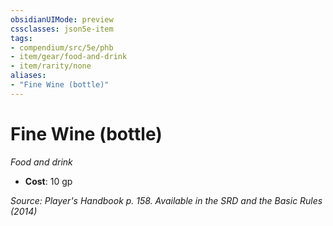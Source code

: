 ```yaml
---
obsidianUIMode: preview
cssclasses: json5e-item
tags:
- compendium/src/5e/phb
- item/gear/food-and-drink
- item/rarity/none
aliases: 
- "Fine Wine (bottle)"
---
```

# Fine Wine (bottle)
*Food and drink*  

- **Cost**: 10 gp

*Source: Player's Handbook p. 158. Available in the <span title='Systems Reference Document (5.1)'>SRD</span> and the Basic Rules (2014)*